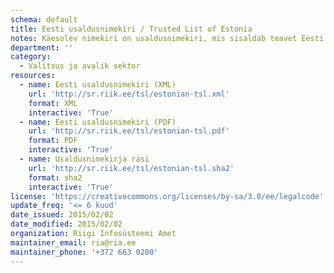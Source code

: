 ```yaml
---
schema: default
title: Eesti usaldusnimekiri / Trusted List of Estonia
notes: Käesolev nimekiri on usaldusnimekiri, mis sisaldab teavet Eesti järelevalve all olevate usaldusteenuse osutajate kohta ja usaldusteenuste kohta, mida osutatakse kooskõlas [eIDAS](https://eur-lex.europa.eu/legal-content/ET/TXT/PDF/?uri=CELEX:32014R0910&from=ET) määrusega.<br/>The present list is the trusted list including information related to the qualified trust service providers which are supervised by Estonia, together with information related to the qualified trust services provided by them, in accordance with the relevant provisions laid down in [eIDAS](https://eur-lex.europa.eu/legal-content/EN/TXT/PDF/?uri=CELEX:32014R0910&from=EN) Regulation.
department: ''
category:
  - Valitsus ja avalik sektor
resources:
  - name: Eesti usaldusnimekiri (XML)
    url: 'http://sr.riik.ee/tsl/estonian-tsl.xml'
    format: XML
    interactive: 'True'
  - name: Eesti usaldusnimekiri (PDF)
    url: 'http://sr.riik.ee/tsl/estonian-tsl.pdf'
    format: PDF
    interactive: 'True'
  - name: Usaldusnimekirja räsi
    url: 'http://sr.riik.ee/tsl/estonian-tsl.sha2'
    format: sha2
    interactive: 'True'
license: 'https://creativecommons.org/licenses/by-sa/3.0/ee/legalcode'
update_freq: '<= 6 kuud'
date_issued: 2015/02/02
date_modified: 2015/02/02
organization: Riigi Infosüsteemi Amet
maintainer_email: ria@ria.ee
maintainer_phone: '+372 663 0200'
---
```

